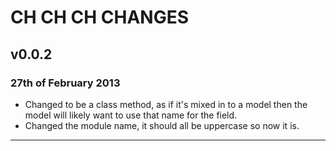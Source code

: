 # CH CH CH CHANGES #

## v0.0.2 ##

### 27th of February 2013 ###

* Changed to be a class method, as if it's mixed in to a model then the model will likely want to use that name for the field.
* Changed the module name, it should all be uppercase so now it is.

----
